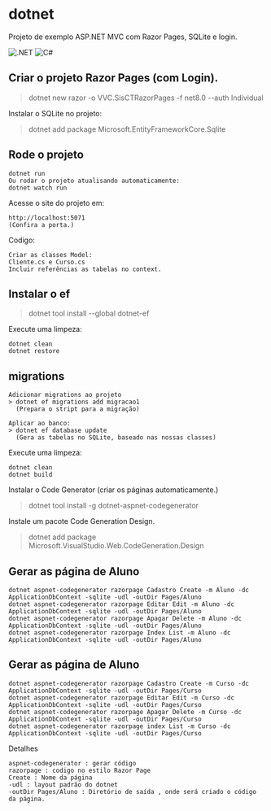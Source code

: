 # dotnet

Projeto de exemplo ASP.NET MVC com Razor Pages, SQLite e login.

![.NET](https://img.shields.io/badge/.NET-5C2D91?style=for-the-badge&logo=.net&logoColor=white)
![C#](https://img.shields.io/badge/c%23-%23239120.svg?style=for-the-badge&logo=csharp&logoColor=white)

 
## Criar o projeto Razor Pages (com Login).
> dotnet new razor -o VVC.SisCTRazorPages -f net8.0 --auth Individual


Instalar o SQLite no projeto:
> dotnet add package Microsoft.EntityFrameworkCore.Sqlite

## Rode o projeto
```
dotnet run
Ou rodar o projeto atualisando automaticamente:
dotnet watch run
```

Acesse o site do projeto em:
```
http://localhost:5071
(Confira a porta.)
```

Codigo:
```
Criar as classes Model:
Cliente.cs e Curso.cs
Incluir referências as tabelas no context.
```

## Instalar o ef
> dotnet tool install --global dotnet-ef

Execute uma limpeza:
```
dotnet clean
dotnet restore
```

## migrations
```
Adicionar migrations ao projeto
> dotnet ef migrations add migracao1
  (Prepara o stript para a migração)

Aplicar ao banco:
> dotnet ef database update
  (Gera as tabelas no SQLite, baseado nas nossas classes)
```

Execute uma limpeza:

```
dotnet clean
dotnet build
```


Instalar o Code Generator (criar os páginas automaticamente.)
> dotnet tool install -g dotnet-aspnet-codegenerator

Instale um pacote Code Generation Design.
> dotnet add package Microsoft.VisualStudio.Web.CodeGeneration.Design


## Gerar as página de Aluno
```
dotnet aspnet-codegenerator razorpage Cadastro Create -m Aluno -dc ApplicationDbContext -sqlite -udl -outDir Pages/Aluno
dotnet aspnet-codegenerator razorpage Editar Edit -m Aluno -dc ApplicationDbContext -sqlite -udl -outDir Pages/Aluno
dotnet aspnet-codegenerator razorpage Apagar Delete -m Aluno -dc ApplicationDbContext -sqlite -udl -outDir Pages/Aluno
dotnet aspnet-codegenerator razorpage Index List -m Aluno -dc ApplicationDbContext -sqlite -udl -outDir Pages/Aluno
```

## Gerar as página de Aluno
```
dotnet aspnet-codegenerator razorpage Cadastro Create -m Curso -dc ApplicationDbContext -sqlite -udl -outDir Pages/Curso
dotnet aspnet-codegenerator razorpage Editar Edit -m Curso -dc ApplicationDbContext -sqlite -udl -outDir Pages/Curso
dotnet aspnet-codegenerator razorpage Apagar Delete -m Curso -dc ApplicationDbContext -sqlite -udl -outDir Pages/Curso
dotnet aspnet-codegenerator razorpage index List -m Curso -dc ApplicationDbContext -sqlite -udl -outDir Pages/Curso
```

Detalhes
```
aspnet-codegenerator : gerar código
razorpage : codigo no estilo Razor Page
Create : Nome da página
-udl : layout padrão do dotnet
-outDir Pages/Aluno : Diretório de saída , onde será criado o código da página.
```



